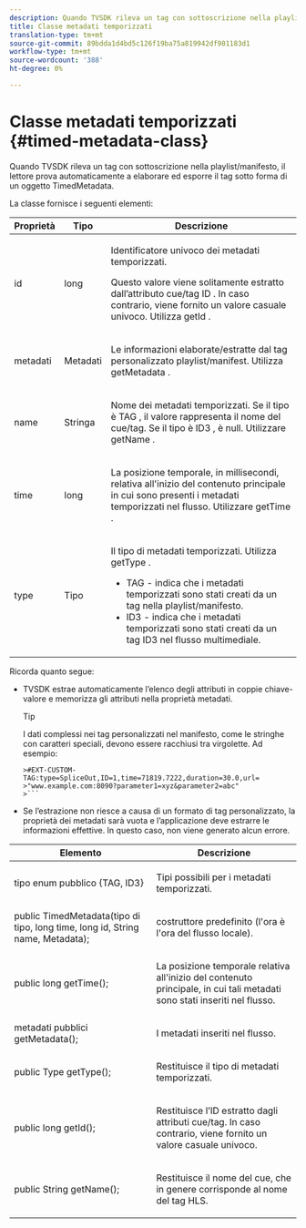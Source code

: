 ```yaml
---
description: Quando TVSDK rileva un tag con sottoscrizione nella playlist/manifesto, il lettore prova automaticamente a elaborare ed esporre il tag sotto forma di un oggetto TimedMetadata.
title: Classe metadati temporizzati
translation-type: tm+mt
source-git-commit: 89bdda1d4bd5c126f19ba75a819942df901183d1
workflow-type: tm+mt
source-wordcount: '388'
ht-degree: 0%

---
```



# Classe metadati temporizzati {#timed-metadata-class}

Quando TVSDK rileva un tag con sottoscrizione nella playlist/manifesto, il lettore prova automaticamente a elaborare ed esporre il tag sotto forma di un oggetto TimedMetadata.

La classe fornisce i seguenti elementi:

<table id="table_FFC56AC5B1E04DA99C9309C0223ABA90"> 
 <thead> 
  <tr> 
   <th colname="col1" class="entry"><b> Proprietà </b></th> 
   <th colname="col02" class="entry"> <b> Tipo  </b></th> 
   <th colname="col2" class="entry"> <b> Descrizione  </b> </th> 
  </tr> 
 </thead>
 <tbody> 
  <tr> 
   <td colname="col1"> <span class="codeph"> id  </span> </td> 
   <td colname="col02"> long </td> 
   <td colname="col2"> <p>Identificatore univoco dei metadati temporizzati. </p> <p>Questo valore viene solitamente estratto dall’attributo cue/tag ID . In caso contrario, viene fornito un valore casuale univoco. Utilizza <span class="codeph"> getId </span>. </p> </td> 
  </tr> 
  <tr> 
   <td colname="col1"> <span class="codeph"> metadati  </span> </td> 
   <td colname="col02"> Metadati </td> 
   <td colname="col2"> <p>Le informazioni elaborate/estratte dal tag personalizzato playlist/manifest. Utilizza <span class="codeph"> getMetadata </span>. </p> </td> 
  </tr> 
  <tr> 
   <td colname="col1"> <span class="codeph"> name </span> </td> 
   <td colname="col02"> Stringa </td> 
   <td colname="col2"> <p>Nome dei metadati temporizzati. Se il tipo è <span class="codeph"> TAG </span>, il valore rappresenta il nome del cue/tag. Se il tipo è <span class="codeph"> ID3 </span>, è null. Utilizzare <span class="codeph"> getName </span>. </p> </td> 
  </tr> 
  <tr> 
   <td colname="col1"> <span class="codeph"> time  </span> </td> 
   <td colname="col02"> long </td> 
   <td colname="col2"> <p>La posizione temporale, in millisecondi, relativa all'inizio del contenuto principale in cui sono presenti i metadati temporizzati nel flusso. Utilizzare <span class="codeph"> getTime </span>. </p> </td> 
  </tr> 
  <tr> 
   <td colname="col1"> <span class="codeph"> type  </span> </td> 
   <td colname="col02"> Tipo </td> 
   <td colname="col2"> <p>Il tipo di metadati temporizzati. Utilizza <span class="codeph"> getType </span>. 
     <ul id="ul_70FBFB33E9F846D8B38592560CCE9560"> 
      <li id="li_739D30561BFB4D9B97DF212E4880BA2C">TAG - indica che i metadati temporizzati sono stati creati da un tag nella playlist/manifesto. </li> 
      <li id="li_E785E1DEF1CC4D9DBE7764E5D05EFAFC">ID3 - indica che i metadati temporizzati sono stati creati da un tag ID3 nel flusso multimediale. </li> 
     </ul> </p> </td> 
  </tr> 
 </tbody> 
</table>

<!--<a id="section_737CC47997F74F80A3C5C6171ADE120E"></a>-->

Ricorda quanto segue:

* TVSDK estrae automaticamente l’elenco degli attributi in coppie chiave-valore e memorizza gli attributi nella proprietà metadati.

   >[!TIP]
   >
   >I dati complessi nei tag personalizzati nel manifesto, come le stringhe con caratteri speciali, devono essere racchiusi tra virgolette. Ad esempio:
   >
   >
   ```
   >#EXT-CUSTOM-TAG:type=SpliceOut,ID=1,time=71819.7222,duration=30.0,url= 
   >"www.example.com:8090?parameter1=xyz&parameter2=abc"
   >```

* Se l’estrazione non riesce a causa di un formato di tag personalizzato, la proprietà dei metadati sarà vuota e l’applicazione deve estrarre le informazioni effettive. In questo caso, non viene generato alcun errore.

<table id="table_1BAE98BF23F641A3A5709EBE37B327F6"> 
 <thead> 
  <tr> 
   <th colname="col1" class="entry"> <b>Elemento  </b></th> 
   <th colname="col2" class="entry"> <b>Descrizione</b></th> 
  </tr> 
 </thead>
 <tbody> 
  <tr> 
   <td colname="col1"> <span class="codeph"> tipo enum pubblico {TAG, ID3}  </span> </td> 
   <td colname="col2"> <p>Tipi possibili per i metadati temporizzati. </p> </td> 
  </tr> 
  <tr> 
   <td colname="col1"> <span class="codeph"> public TimedMetadata(tipo di tipo, long time, long id, String name, Metadata);  </span> </td> 
   <td colname="col2"> <p>costruttore predefinito (l'ora è l'ora del flusso locale). </p> </td> 
  </tr> 
  <tr> 
   <td colname="col1"> <span class="codeph"> public long getTime();  </span> </td> 
   <td colname="col2"> <p>La posizione temporale relativa all'inizio del contenuto principale, in cui tali metadati sono stati inseriti nel flusso. </p> </td> 
  </tr> 
  <tr> 
   <td colname="col1"> <span class="codeph"> metadati pubblici getMetadata();  </span> </td> 
   <td colname="col2"> <p>I metadati inseriti nel flusso. </p> </td> 
  </tr> 
  <tr> 
   <td colname="col1"> <span class="codeph"> public Type getType();  </span> </td> 
   <td colname="col2"> <p>Restituisce il tipo di metadati temporizzati. </p> </td> 
  </tr> 
  <tr> 
   <td colname="col1"> <span class="codeph"> public long getId();  </span> </td> 
   <td colname="col2"> <p>Restituisce l’ID estratto dagli attributi cue/tag. In caso contrario, viene fornito un valore casuale univoco. </p> </td> 
  </tr> 
  <tr> 
   <td colname="col1"> <span class="codeph"> public String getName();  </span> </td> 
   <td colname="col2"> <p>Restituisce il nome del cue, che in genere corrisponde al nome del tag HLS. </p> </td> 
  </tr> 
 </tbody> 
</table>